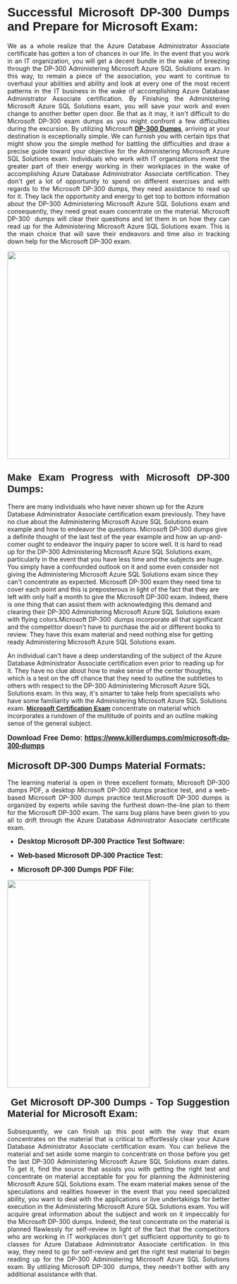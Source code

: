 <h1 dir="ltr" style="text-align: justify;"><strong><span style="font-family:Verdana,Geneva,sans-serif;">Successful Microsoft DP-300 Dumps and Prepare for Microsoft Exam:</span></strong></h1>

<p dir="ltr" style="text-align: justify;">We as a whole realize that the Azure Database Administrator Associate certificate has gotten a ton of chances in our life. In the event that you work in an IT organization, you will get a decent bundle in the wake of breezing through the DP-300 Administering Microsoft Azure SQL Solutions exam. In this way, to remain a piece of the association, you want to continue to overhaul your abilities and ability and look at every one of the most recent patterns in the IT business in the wake of accomplishing Azure Database Administrator Associate certification. By Finishing the Administering Microsoft Azure SQL Solutions exam, you will save your work and even change to another better open door. Be that as it may, it isn't difficult to do Microsoft DP-300 exam dumps as you might confront a few difficulties during the excursion. By utilizing Microsoft <a href="https://www.killerdumps.com/microsoft-dp-300-dumps" target="_self"><strong>DP-300 Dumps</strong></a>, arriving at your destination is exceptionally simple. We can furnish you with certain tips that might show you the simple method for battling the difficulties and draw a precise guide toward your objective for the Administering Microsoft Azure SQL Solutions exam. Individuals who work with IT organizations invest the greater part of their energy working in their workplaces in the wake of accomplishing Azure Database Administrator Associate certification. They don't get a lot of opportunity to spend on different exercises and with regards to the Microsoft DP-300 dumps, they need assistance to read up for it. They lack the opportunity and energy to get top to bottom information about the DP-300 Administering Microsoft Azure SQL Solutions exam and consequently, they need great exam concentrate on the material. Microsoft DP-300  dumps will clear their questions and let them in on how they can read up for the Administering Microsoft Azure SQL Solutions exam. This is the main choice that will save their endeavors and time also in tracking down help for the Microsoft DP-300 exam.</p>

<p dir="ltr" style="text-align: justify;"><a href="https://www.killerdumps.com/microsoft-dp-300-dumps" target="_self"><img alt="" src="https://lh3.googleusercontent.com/pw/AMWts8Awo2L3zgHzQ6YfEmTe4jLqDbxcIWs-TOQz5oRk2dAajsIGMCHHXkUvz1_W12Lx2ypOi5ioDTe0jlF2aDjYrAZ3HwJUDwZY99Re8JaaHoXaCpDum_Ib20Z-0s6sXPwVnAAg0ajISCJB1vP2JoakWNrn=w1094-h617-no?authuser=4" style="width: 100%; height: 470px;" /></a></p>

<h2 dir="ltr" style="text-align: justify;"><span style="font-size:22px;"><span style="font-family:Verdana,Geneva,sans-serif;"><strong>Make Exam Progress with Microsoft DP-300 Dumps:</strong></span></span></h2>

<p>There are many individuals who have never shown up for the Azure Database Administrator Associate certification exam previously. They have no clue about the Administering Microsoft Azure SQL Solutions exam example and how to endeavor the questions. Microsoft DP-300 dumps give a definite thought of the last test of the year example and how an up-and-comer ought to endeavor the inquiry paper to score well. It is hard to read up for the DP-300 Administering Microsoft Azure SQL Solutions exam, particularly in the event that you have less time and the subjects are huge. You simply have a confounded outlook on it and some even consider not giving the Administering Microsoft Azure SQL Solutions exam since they can't concentrate as expected. Microsoft DP-300 exam they need time to cover each point and this is preposterous in light of the fact that they are left with only half a month to give the Microsoft DP-300 exam. Indeed, there is one thing that can assist them with acknowledging this demand and clearing their DP-300 Administering Microsoft Azure SQL Solutions exam with flying colors.Microsoft DP-300  dumps incorporate all that significant and the competitor doesn't have to purchase the aid or different books to review. They have this exam material and need nothing else for getting ready Administering Microsoft Azure SQL Solutions exam.</p>

<p>An individual can't have a deep understanding of the subject of the Azure Database Administrator Associate certification even prior to reading up for it. They have no clue about how to make sense of the center thoughts, which is a test on the off chance that they need to outline the subtleties to others with respect to the DP-300 Administering Microsoft Azure SQL Solutions exam. In this way, it's smarter to take help from specialists who have some familiarity with the Administering Microsoft Azure SQL Solutions exam. <a href="https://www.killerdumps.com/microsoft-azure-database-administrator-associate-braindumps" target="_self"><span style="font-family:Verdana,Geneva,sans-serif;"><strong>Microsoft Certification Exam</strong></span></a> concentrate on material which incorporates a rundown of the multitude of points and an outline making sense of the general subject.</p>

<p dir="ltr" style="text-align: justify;"><span style="font-size:16px;"><strong><span style="font-family:Verdana,Geneva,sans-serif;">Download Free Demo:</span> <span style="font-family:Verdana,Geneva,sans-serif;"><a href="https://www.killerdumps.com/microsoft-dp-300-dumps" target="_self">https://www.killerdumps.com/microsoft-dp-300-dumps</a></span></strong></span></p>

<h3 dir="ltr" style="text-align: justify;"><span style="font-size:22px;"><span style="font-family:Verdana,Geneva,sans-serif;"><strong>Microsoft DP-300 Dumps Material Formats:</strong></span></span></h3>

<p dir="ltr" style="text-align: justify;">The learning material is open in three excellent formats; Microsoft DP-300 dumps PDF, a desktop Microsoft DP-300 dumps practice test, and a web-based Microsoft DP-300 dumps practice test.Microsoft DP-300 dumps is organized by experts while saving the furthest down-the-line plan to them for the Microsoft DP-300 exam. The sans bug plans have been given to you all to drift through the Azure Database Administrator Associate certificate exam.</p>

<ul dir="ltr">
	<li style="text-align: justify;"><span style="font-size:16px;"><span style="font-family:Verdana,Geneva,sans-serif;"><b>Desktop Microsoft DP-300 Practice Test Software: </b></span></span></li>
	<li>
	<p style="text-align: justify;"><span style="font-size:16px;"><span style="font-family:Verdana,Geneva,sans-serif;"><b id="docs-internal-guid-44b45a43-7fff-2325-b530-fbb6de77fdb4">Web-based Microsoft DP-300 Practice Test:</b></span></span></p>
	</li>
	<li role="presentation" style="text-align: justify;"><span style="font-size:16px;"><span style="font-family:Verdana,Geneva,sans-serif;"><b id="docs-internal-guid-44b45a43-7fff-2325-b530-fbb6de77fdb4">Microsoft DP-300 Dumps PDF File:</b> </span></span></li>
</ul>

<p dir="ltr" style="text-align: justify;"><a href="https://www.killerdumps.com/microsoft-dp-300-dumps" target="_self"><img alt="" src="https://lh3.googleusercontent.com/pw/AMWts8CR33J04bOu9wNL3aGQNS_cffbm9qG0dYlzNa7jaVRlu36NaqLUkPj87QUCEYgQ087WQBX4YzZab1Ct1ZaPSD1ohUM013qbyl3-qoDtth7Ytn5H6cFE4BPL9s9SN2MoZ9MJ9latZ6qQid198jBoO4eR=w598-h560-no?authuser=4" style="width: 80%; height: 470px;" /></a></p>

<h4 dir="ltr" style="text-align: justify;"><span style="font-size:22px;"><span style="font-family:Verdana,Geneva,sans-serif;"><strong> Get Microsoft DP-300 Dumps - Top Suggestion Material for Microsoft Exam:</strong></span></span></h4>

<p dir="ltr" style="text-align: justify;">Subsequently, we can finish up this post with the way that exam concentrates on the material that is critical to effortlessly clear your Azure Database Administrator Associate certification exam. You can believe the material and set aside some margin to concentrate on those before you get the last DP-300 Administering Microsoft Azure SQL Solutions exam dates. To get it, find the source that assists you with getting the right test and concentrate on material acceptable for you for planning the Administering Microsoft Azure SQL Solutions exam. The exam material makes sense of the speculations and realities however in the event that you need specialized ability, you want to deal with the applications or live undertakings for better execution in the Administering Microsoft Azure SQL Solutions exam. You will acquire great information about the subject and work on it impeccably for the Microsoft DP-300 dumps. Indeed, the test concentrate on the material is planned flawlessly for self-review in light of the fact that the competitors who are working in IT workplaces don't get sufficient opportunity to go to classes for Azure Database Administrator Associate certification. In this way, they need to go for self-review and get the right test material to begin reading up for the DP-300 Administering Microsoft Azure SQL Solutions exam. By utilizing Microsoft DP-300  dumps, they needn't bother with any additional assistance with that.</p>

